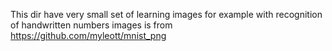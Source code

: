 This dir have very small set of learning images for example with recognition of handwritten numbers
images is from https://github.com/myleott/mnist_png